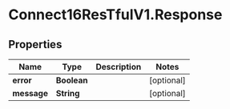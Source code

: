 # Connect16ResTfulV1.Response

## Properties
Name | Type | Description | Notes
------------ | ------------- | ------------- | -------------
**error** | **Boolean** |  | [optional] 
**message** | **String** |  | [optional] 
